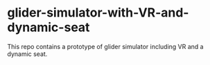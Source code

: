 # glider-simulator-with-VR-and-dynamic-seat
This repo contains a prototype of glider simulator including VR and a dynamic seat.
